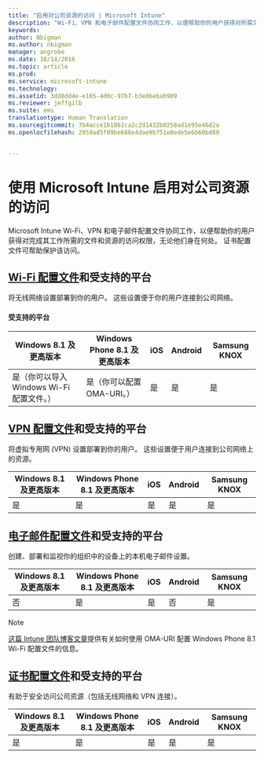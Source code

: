 ```yaml
---
title: "启用对公司资源的访问 | Microsoft Intune"
description: "Wi-Fi、VPN 和电子邮件配置文件协同工作，以便帮助你的用户获得对所需文件和资源的访问权限。"
keywords: 
author: Nbigman
ms.author: nbigman
manager: angrobe
ms.date: 10/14/2016
ms.topic: article
ms.prod: 
ms.service: microsoft-intune
ms.technology: 
ms.assetid: 3dd8dd4e-e165-4d0c-97b7-b3e86ebab909
ms.reviewer: jeffgilb
ms.suite: ems
translationtype: Human Translation
ms.sourcegitcommit: 7b4acce1b1861ca2c2d1432b0258ad1e95e46d2a
ms.openlocfilehash: 2959ad5f09be686e4dae9b751e8ede5e6b60bd89


---
```


# 使用 Microsoft Intune 启用对公司资源的访问
Microsoft Intune Wi-Fi、VPN 和电子邮件配置文件协同工作，以便帮助你的用户获得对完成其工作所需的文件和资源的访问权限，无论他们身在何处。 证书配置文件可帮助保护该访问。

## [Wi-Fi 配置文件](wi-fi-connections-in-microsoft-intune.md)和受支持的平台

将无线网络设置部署到你的用户。 这些设置便于你的用户连接到公司网络。
#### 受支持的平台

|Windows 8.1 及更高版本|Windows Phone 8.1 及更高版本|iOS|Android|Samsung KNOX|
|---------------------|---------------------------|---|-------|------------|
|是（你可以导入 Windows Wi-Fi 配置文件。）|是（你可以配置 OMA-URI。） |是|是|是|

## [VPN 配置文件](vpn-connections-in-microsoft-intune.md)和受支持的平台
将虚拟专用网 (VPN) 设置部署到你的用户。 这些设置便于用户连接到公司网络上的资源。

|Windows 8.1 及更高版本|Windows Phone 8.1 及更高版本|iOS|Android|Samsung KNOX|
|---------------------|---------------------------|---|-------|------------|
|是|是|是|是|是|

## [电子邮件配置文件](configure-access-to-corporate-email-using-email-profiles-with-microsoft-intune.md)和受支持的平台
创建、部署和监视你的组织中的设备上的本机电子邮件设置。

|Windows 8.1 及更高版本|Windows Phone 8.1 及更高版本|iOS|Android|Samsung KNOX|
|---------------------|---------------------------|---|-------|------------|
|否|是|是|否|是|
> [!NOTE]
> [这篇 Intune 团队博客文章](https://blogs.technet.microsoft.com/enterprisemobility/2015/02/19/using-oma-uri-to-create-custom-wi-fi-profiles-for-windows-phone-8-1/)提供有关如何使用 OMA-URI 配置 Windows Phone 8.1 Wi-Fi 配置文件的信息。

## [证书配置文件](secure-resource-access-with-certificate-profiles.md)和受支持的平台
有助于安全访问公司资源（包括无线网络和 VPN 连接）。

|Windows 8.1 及更高版本|Windows Phone 8.1 及更高版本|iOS|Android|Samsung KNOX|
|---------------------|---------------------------|---|-------|------------|
|是|是|是|是|是|



<!--HONumber=Oct16_HO2-->


